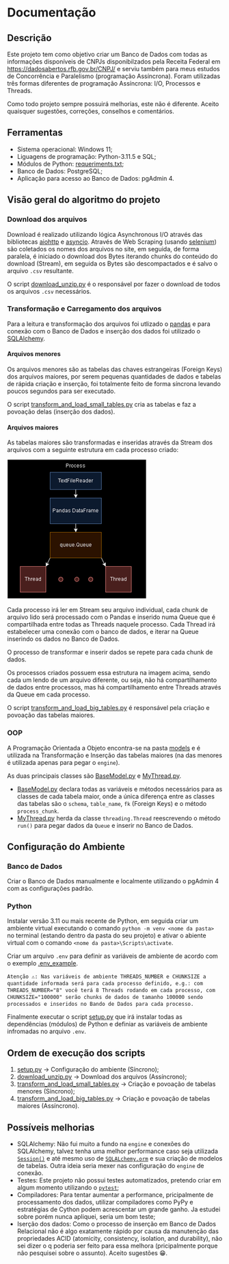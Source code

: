 # Documentação
## Descrição
Este projeto tem como objetivo criar um Banco de Dados com todas as informações disponíveis de CNPJs disponibilzados pela Receita Federal em https://dadosabertos.rfb.gov.br/CNPJ/ e serviu também para meus estudos de Concorrência e Paralelismo (programação Assíncrona). Foram utilizadas três formas diferentes de programação Assíncrona: I/O, Processos e Threads.

Como todo projeto sempre possuirá melhorias, este não é diferente. Aceito quaisquer sugestões, correções, conselhos e comentários.

## Ferramentas
* Sistema operacional: Windows 11;
* Liguagens de programação: Python-3.11.5 e SQL;
* Módulos de Python: [requeriments.txt](requirements.txt);
* Banco de Dados: PostgreSQL;
* Aplicação para acesso ao Banco de Dados: pgAdmin 4.

## Visão geral do algoritmo do projeto
### Download dos arquivos
Download é realizado utilizando lógica Asynchronous I/O através das bibliotecas [aiohttp](https://docs.aiohttp.org/en/stable/) e [asyncio](https://docs.python.org/3/library/asyncio.html). Através de Web Scraping (usando [selenium](https://selenium-python.readthedocs.io/)) são coletados os nomes dos arquivos no site, em seguida, de forma paralela, é iniciado o download dos Bytes iterando chunks do conteúdo do download (Stream), em seguida os Bytes são descompactados e é salvo o arquivo `.csv` resultante.

O script [download_unzip.py](download_unzip.py) é o responsável por fazer o download de todos os arquivos `.csv` necessários.

### Transformação e Carregamento dos arquivos
Para a leitura e transformação dos arquivos foi utlizado o [pandas](https://pandas.pydata.org/docs/) e para conexão com o Banco de Dados e inserção dos dados foi utilizado o [SQLAlchemy](https://docs.sqlalchemy.org/en/20/).

#### Arquivos menores
Os arquivos menores são as tabelas das chaves estrangeiras (Foreign Keys) dos arquivos maiores, por serem pequenas quantidades de dados e tabelas de rápida criação e inserção, foi totalmente feito de forma síncrona levando poucos segundos para ser executado.

O script [transform_and_load_small_tables.py](transform_and_load_small_tables.py) cria as tabelas e faz a povoação delas (inserção dos dados).

#### Arquivos maiores
As tabelas maiores são transformadas e inseridas através da Stream dos arquivos com a seguinte estrutura em cada processo criado:

![schema process](unit_of_process.png)

Cada processo irá ler em Stream seu arquivo individual, cada chunk de arquivo lido será processado com o Pandas e inserido numa Queue que é compartilhada entre todas as Threads naquele processo. Cada Thread irá estabelecer uma conexão com o banco de dados, e iterar na Queue inserindo os dados no Banco de Dados.

O processo de transformar e inserir dados se repete para cada chunk de dados.

Os processos criados possuem essa estrutura na imagem acima, sendo cada um lendo de um arquivo diferente, ou seja, não há compartilhamento de dados entre processos, mas há compartilhamento entre Threads através da Queue em cada processo.

O script [transform_and_load_big_tables.py](transform_and_load_big_tables.py) é responsável pela criação e povoação das tabelas maiores.

### OOP
A Programação Orientada a Objeto encontra-se na pasta [models](models) e é utilizada na Transformação e Inserção das tabelas maiores (na das menores é utilizada apenas para pegar o `engine`).

As duas principais classes são [BaseModel.py](models\BaseModel.py) e [MyThread.py](models\MyThread.py).

* [BaseModel.py](models\BaseModel.py) declara todas as variáveis e métodos necessários para as classes de cada tabela maior, onde a única diferença entre as classes das tabelas são o `schema`, `table_name`, `fk` (Foreign Keys) e o método `process_chunk`.
* [MyThread.py](models\MyThread.py) herda da classe `threading.Thread` reescrevendo o método `run()` para pegar dados da `Queue` e inserir no Banco de Dados.

## Configuração do Ambiente
### Banco de Dados
Criar o Banco de Dados manualmente e localmente utilizando o pgAdmin 4 com as configurações padrão.

### Python
Instalar versão 3.11 ou mais recente de Python, em seguida criar um ambiente virtual executando o comando `python -m venv <nome da pasta>` no terminal (estando dentro da pasta do seu projeto) e ativar o abiente virtual com o comando `<nome da pasta>\Scripts\activate`.

Criar um arquivo `.env` para definir as variáveis de ambiente de acordo com o exemplo [.env_example](.env_example).

    Atenção ⚠: Nas variáveis de ambiente THREADS_NUMBER e CHUNKSIZE a quantidade informada será para cada processo definido, e.g.: com THREADS_NUMBER="8" você terá 8 Threads rodando em cada processo, com CHUNKSIZE="100000" serão chunks de dados de tamanho 100000 sendo processados e inseridos no Bando de Dados para cada processo.

Finalmente executar o script [setup.py](setup.py) que irá instalar todas as dependências (módulos) de Python e definiar as variáveis de ambiente infromadas no arquivo `.env`.

## Ordem de execução dos scripts
1. [setup.py](setup.py) -> Configuração do ambiente (Síncrono);
2. [download_unzip.py](download_unzip.py) -> Download dos arquivos (Assíncrono);
3. [transform_and_load_small_tables.py](transform_and_load_small_tables.py) -> Criação e povoação de tabelas menores (Síncrono);
4. [transform_and_load_big_tables.py](transform_and_load_big_tables.py) -> Criação e povoação de tabelas maiores (Assíncrono).

## Possíveis melhorias
* SQLAlchemy: Não fui muito a fundo na `engine` e conexões do SQLAlchemy, talvez tenha uma melhor performance caso seja utilizada [`Session()`](https://docs.sqlalchemy.org/en/20/orm/session.html) e até mesmo uso de [`SQLALchemy.orm`](https://docs.sqlalchemy.org/en/20/orm/) e sua criação de modelos de tabelas. Outra ideia seria mexer nas configuração do `engine` de conexão.
* Testes: Este projeto não possui testes automatizados, pretendo criar em algum momento utilizando o [`pytest`](https://docs.pytest.org/en/7.1.x/contents.html);
* Compiladores: Para tentar aumentar a performance, pricipalmente de processamento dos dados, utilizar compiladores como PyPy e estratégias de Cython podem acrescentar um grande ganho. Ja estudei sobre porém nunca apliquei, seria um bom teste;
* Iserção dos dados: Como o processo de inserção em Banco de Dados Relacional não é algo exatamente rápido por causa da manutenção das propriedades ACID (atomicity, consistency, isolation, and durability), não sei dizer o q poderia ser feito para essa melhora (pricipalmente porque não pesquisei sobre o assunto). Aceito sugestões 😁.